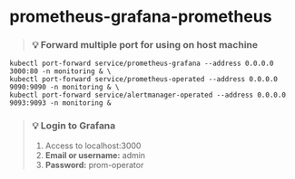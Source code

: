 # prometheus-grafana-prometheus

> ### 💡 Forward multiple port for using on host machine
```
kubectl port-forward service/prometheus-grafana --address 0.0.0.0 3000:80 -n monitoring & \
kubectl port-forward service/prometheus-operated --address 0.0.0.0 9090:9090 -n monitoring & \
kubectl port-forward service/alertmanager-operated --address 0.0.0.0 9093:9093 -n monitoring &
```

> ### 💡 Login to Grafana
> 1. Access to localhost:3000
> 2. **Email or username:** admin
> 3. **Password:** prom-operator
